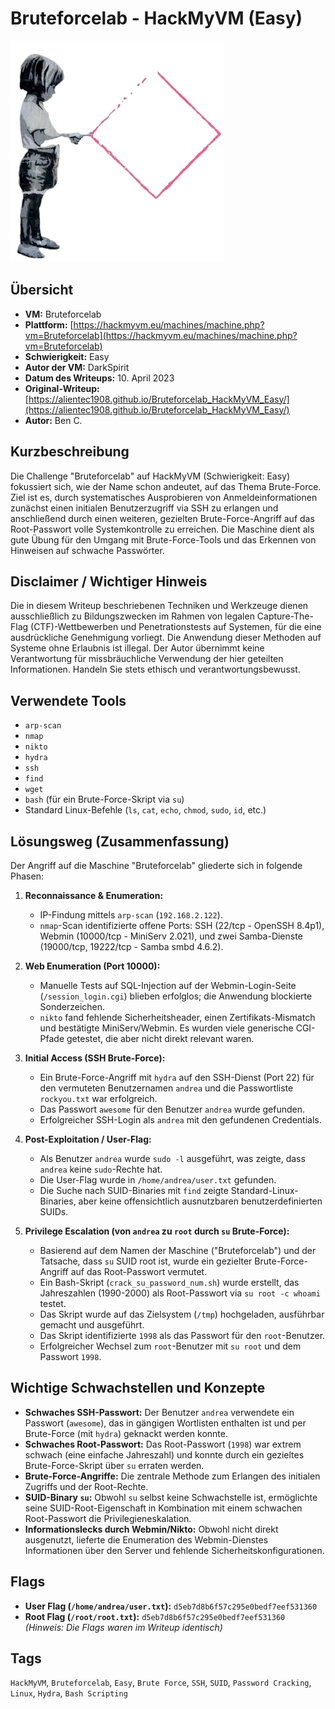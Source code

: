 # Bruteforcelab - HackMyVM (Easy)

![Bruteforcelab.png](Bruteforcelab.png)

## Übersicht

*   **VM:** Bruteforcelab
*   **Plattform:** [https://hackmyvm.eu/machines/machine.php?vm=Bruteforcelab](https://hackmyvm.eu/machines/machine.php?vm=Bruteforcelab)
*   **Schwierigkeit:** Easy
*   **Autor der VM:** DarkSpirit
*   **Datum des Writeups:** 10. April 2023
*   **Original-Writeup:** [https://alientec1908.github.io/Bruteforcelab_HackMyVM_Easy/](https://alientec1908.github.io/Bruteforcelab_HackMyVM_Easy/)
*   **Autor:** Ben C.

## Kurzbeschreibung

Die Challenge "Bruteforcelab" auf HackMyVM (Schwierigkeit: Easy) fokussiert sich, wie der Name schon andeutet, auf das Thema Brute-Force. Ziel ist es, durch systematisches Ausprobieren von Anmeldeinformationen zunächst einen initialen Benutzerzugriff via SSH zu erlangen und anschließend durch einen weiteren, gezielten Brute-Force-Angriff auf das Root-Passwort volle Systemkontrolle zu erreichen. Die Maschine dient als gute Übung für den Umgang mit Brute-Force-Tools und das Erkennen von Hinweisen auf schwache Passwörter.

## Disclaimer / Wichtiger Hinweis

Die in diesem Writeup beschriebenen Techniken und Werkzeuge dienen ausschließlich zu Bildungszwecken im Rahmen von legalen Capture-The-Flag (CTF)-Wettbewerben und Penetrationstests auf Systemen, für die eine ausdrückliche Genehmigung vorliegt. Die Anwendung dieser Methoden auf Systeme ohne Erlaubnis ist illegal. Der Autor übernimmt keine Verantwortung für missbräuchliche Verwendung der hier geteilten Informationen. Handeln Sie stets ethisch und verantwortungsbewusst.

## Verwendete Tools

*   `arp-scan`
*   `nmap`
*   `nikto`
*   `hydra`
*   `ssh`
*   `find`
*   `wget`
*   `bash` (für ein Brute-Force-Skript via `su`)
*   Standard Linux-Befehle (`ls`, `cat`, `echo`, `chmod`, `sudo`, `id`, etc.)

## Lösungsweg (Zusammenfassung)

Der Angriff auf die Maschine "Bruteforcelab" gliederte sich in folgende Phasen:

1.  **Reconnaissance & Enumeration:**
    *   IP-Findung mittels `arp-scan` (`192.168.2.122`).
    *   `nmap`-Scan identifizierte offene Ports: SSH (22/tcp - OpenSSH 8.4p1), Webmin (10000/tcp - MiniServ 2.021), und zwei Samba-Dienste (19000/tcp, 19222/tcp - Samba smbd 4.6.2).

2.  **Web Enumeration (Port 10000):**
    *   Manuelle Tests auf SQL-Injection auf der Webmin-Login-Seite (`/session_login.cgi`) blieben erfolglos; die Anwendung blockierte Sonderzeichen.
    *   `nikto` fand fehlende Sicherheitsheader, einen Zertifikats-Mismatch und bestätigte MiniServ/Webmin. Es wurden viele generische CGI-Pfade getestet, die aber nicht direkt relevant waren.

3.  **Initial Access (SSH Brute-Force):**
    *   Ein Brute-Force-Angriff mit `hydra` auf den SSH-Dienst (Port 22) für den vermuteten Benutzernamen `andrea` und die Passwortliste `rockyou.txt` war erfolgreich.
    *   Das Passwort `awesome` für den Benutzer `andrea` wurde gefunden.
    *   Erfolgreicher SSH-Login als `andrea` mit den gefundenen Credentials.

4.  **Post-Exploitation / User-Flag:**
    *   Als Benutzer `andrea` wurde `sudo -l` ausgeführt, was zeigte, dass `andrea` keine `sudo`-Rechte hat.
    *   Die User-Flag wurde in `/home/andrea/user.txt` gefunden.
    *   Die Suche nach SUID-Binaries mit `find` zeigte Standard-Linux-Binaries, aber keine offensichtlich ausnutzbaren benutzerdefinierten SUIDs.

5.  **Privilege Escalation (von `andrea` zu `root` durch `su` Brute-Force):**
    *   Basierend auf dem Namen der Maschine ("Bruteforcelab") und der Tatsache, dass `su` SUID root ist, wurde ein gezielter Brute-Force-Angriff auf das Root-Passwort vermutet.
    *   Ein Bash-Skript (`crack_su_password_num.sh`) wurde erstellt, das Jahreszahlen (1990-2000) als Root-Passwort via `su root -c whoami` testet.
    *   Das Skript wurde auf das Zielsystem (`/tmp`) hochgeladen, ausführbar gemacht und ausgeführt.
    *   Das Skript identifizierte `1998` als das Passwort für den `root`-Benutzer.
    *   Erfolgreicher Wechsel zum `root`-Benutzer mit `su root` und dem Passwort `1998`.

## Wichtige Schwachstellen und Konzepte

*   **Schwaches SSH-Passwort:** Der Benutzer `andrea` verwendete ein Passwort (`awesome`), das in gängigen Wortlisten enthalten ist und per Brute-Force (mit `hydra`) geknackt werden konnte.
*   **Schwaches Root-Passwort:** Das Root-Passwort (`1998`) war extrem schwach (eine einfache Jahreszahl) und konnte durch ein gezieltes Brute-Force-Skript über `su` erraten werden.
*   **Brute-Force-Angriffe:** Die zentrale Methode zum Erlangen des initialen Zugriffs und der Root-Rechte.
*   **SUID-Binary `su`:** Obwohl `su` selbst keine Schwachstelle ist, ermöglichte seine SUID-Root-Eigenschaft in Kombination mit einem schwachen Root-Passwort die Privilegieneskalation.
*   **Informationslecks durch Webmin/Nikto:** Obwohl nicht direkt ausgenutzt, lieferte die Enumeration des Webmin-Dienstes Informationen über den Server und fehlende Sicherheitskonfigurationen.

## Flags

*   **User Flag (`/home/andrea/user.txt`):** `d5eb7d8b6f57c295e0bedf7eef531360`
*   **Root Flag (`/root/root.txt`):** `d5eb7d8b6f57c295e0bedf7eef531360` 
    *(Hinweis: Die Flags waren im Writeup identisch)*

## Tags

`HackMyVM`, `Bruteforcelab`, `Easy`, `Brute Force`, `SSH`, `SUID`, `Password Cracking`, `Linux`, `Hydra`, `Bash Scripting`
